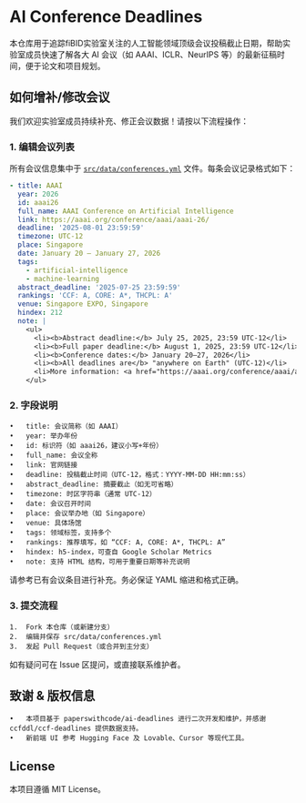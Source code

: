 # AI Conference Deadlines

本仓库用于追踪fiBID实验室关注的人工智能领域顶级会议投稿截止日期，帮助实验室成员快速了解各大 AI 会议（如 AAAI、ICLR、NeurIPS 等）的最新征稿时间，便于论文和项目规划。

## 如何增补/修改会议

我们欢迎实验室成员持续补充、修正会议数据！请按以下流程操作：

### 1. 编辑会议列表

所有会议信息集中于 [`src/data/conferences.yml`](src/data/conferences.yml) 文件。每条会议记录格式如下：

```yaml
- title: AAAI
  year: 2026
  id: aaai26
  full_name: AAAI Conference on Artificial Intelligence
  link: https://aaai.org/conference/aaai/aaai-26/
  deadline: '2025-08-01 23:59:59'
  timezone: UTC-12
  place: Singapore
  date: January 20 – January 27, 2026
  tags:
    - artificial-intelligence
    - machine-learning
  abstract_deadline: '2025-07-25 23:59:59'
  rankings: 'CCF: A, CORE: A*, THCPL: A'
  venue: Singapore EXPO, Singapore
  hindex: 212
  note: |
    <ul>
      <li><b>Abstract deadline:</b> July 25, 2025, 23:59 UTC-12</li>
      <li><b>Full paper deadline:</b> August 1, 2025, 23:59 UTC-12</li>
      <li><b>Conference dates:</b> January 20–27, 2026</li>
      <li><b>All deadlines are</b> "anywhere on Earth" (UTC-12)</li>
      <li>More information: <a href="https://aaai.org/conference/aaai/aaai-26/" target="_blank">AAAI-26 Official Website</a></li>
    </ul>
```

### 2. 字段说明
	•	title: 会议简称（如 AAAI）
	•	year: 举办年份
	•	id: 标识符（如 aaai26，建议小写+年份）
	•	full_name: 会议全称
	•	link: 官网链接
	•	deadline: 投稿截止时间（UTC-12，格式：YYYY-MM-DD HH:mm:ss）
	•	abstract_deadline: 摘要截止（如无可省略）
	•	timezone: 时区字符串（通常 UTC-12）
	•	date: 会议召开时间
	•	place: 会议举办地（如 Singapore）
	•	venue: 具体场馆
	•	tags: 领域标签，支持多个
	•	rankings: 推荐填写，如 “CCF: A, CORE: A*, THCPL: A”
	•	hindex: h5-index，可查自 Google Scholar Metrics
	•	note: 支持 HTML 结构，可用于重要日期等补充说明

请参考已有会议条目进行补充。务必保证 YAML 缩进和格式正确。

### 3. 提交流程
	1.	Fork 本仓库（或新建分支）
	2.	编辑并保存 src/data/conferences.yml
	3.	发起 Pull Request（或合并到主分支）

如有疑问可在 Issue 区提问，或直接联系维护者。

## 致谢 & 版权信息
	•	本项目基于 paperswithcode/ai-deadlines 进行二次开发和维护，并感谢 ccfddl/ccf-deadlines 提供数据支持。
	•	新前端 UI 参考 Hugging Face 及 Lovable、Cursor 等现代工具。

## License

本项目遵循 MIT License。